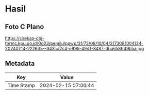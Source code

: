 # Hasil

## Foto C Plano

https://sirekap-obj-formc.kpu.go.id/0d23/pemilu/ppwp/31/73/08/10/04/3173081004134-20240214-222635--343ca2c4-e898-49d1-8487-dba658649b5a.jpg


## Metadata

| Key        | Value               |
| ---------- | ------------------- |
| Time Stamp | 2024-02-15 07:00:44 |



